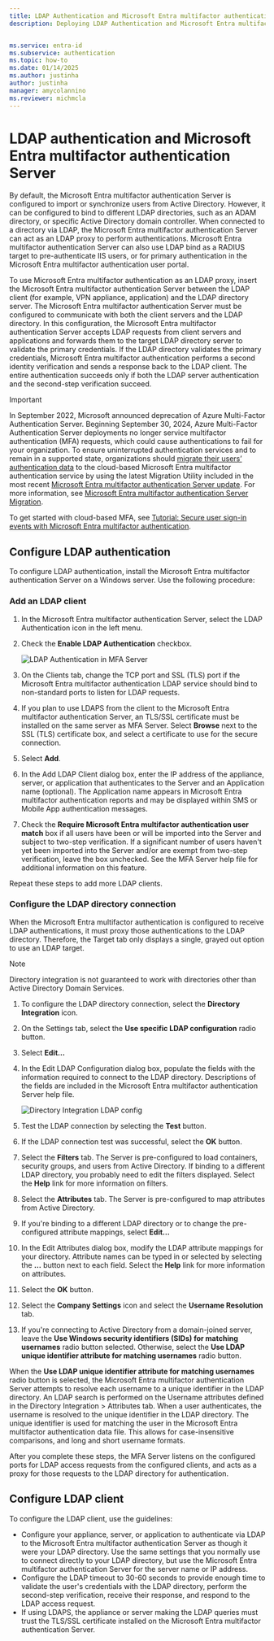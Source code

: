 ```yaml
---
title: LDAP Authentication and Microsoft Entra multifactor authentication Server
description: Deploying LDAP Authentication and Microsoft Entra multifactor authentication Server.


ms.service: entra-id
ms.subservice: authentication
ms.topic: how-to
ms.date: 01/14/2025
ms.author: justinha
author: justinha
manager: amycolannino
ms.reviewer: michmcla
---
```

# LDAP authentication and Microsoft Entra multifactor authentication Server

By default, the Microsoft Entra multifactor authentication Server is configured to import or synchronize users from Active Directory. However, it can be configured to bind to different LDAP directories, such as an ADAM directory, or specific Active Directory domain controller. When connected to a directory via LDAP, the Microsoft Entra multifactor authentication Server can act as an LDAP proxy to perform authentications. Microsoft Entra multifactor authentication Server can also use LDAP bind as a RADIUS target to pre-authenticate IIS users, or for primary authentication in the Microsoft Entra multifactor authentication user portal.

To use Microsoft Entra multifactor authentication as an LDAP proxy, insert the Microsoft Entra multifactor authentication Server between the LDAP client (for example, VPN appliance, application) and the LDAP directory server. The Microsoft Entra multifactor authentication Server must be configured to communicate with both the client servers and the LDAP directory. In this configuration, the Microsoft Entra multifactor authentication Server accepts LDAP requests from client servers and applications and forwards them to the target LDAP directory server to validate the primary credentials. If the LDAP directory validates the primary credentials, Microsoft Entra multifactor authentication performs a second identity verification and sends a response back to the LDAP client. The entire authentication succeeds only if both the LDAP server authentication and the second-step verification succeed.

> [!IMPORTANT]
> In September 2022, Microsoft announced deprecation of Azure Multi-Factor Authentication Server. Beginning September 30, 2024, Azure Multi-Factor Authentication Server deployments no longer service multifactor authentication (MFA) requests, which could cause authentications to fail for your organization. To ensure uninterrupted authentication services and to remain in a supported state, organizations should [migrate their users’ authentication data](how-to-migrate-mfa-server-to-mfa-user-authentication.md) to the cloud-based Microsoft Entra multifactor authentication service by using the latest Migration Utility included in the most recent [Microsoft Entra multifactor authentication Server update](https://www.microsoft.com/download/details.aspx?id=55849). For more information, see [Microsoft Entra multifactor authentication Server Migration](how-to-migrate-mfa-server-to-azure-mfa.md).
>
> To get started with cloud-based MFA, see [Tutorial: Secure user sign-in events with Microsoft Entra multifactor authentication](tutorial-enable-azure-mfa.md).

## Configure LDAP authentication

To configure LDAP authentication, install the Microsoft Entra multifactor authentication Server on a Windows server. Use the following procedure:

### Add an LDAP client

1. In the Microsoft Entra multifactor authentication Server, select the LDAP Authentication icon in the left menu.
2. Check the **Enable LDAP Authentication** checkbox.

   ![LDAP Authentication in MFA Server](./media/howto-mfaserver-dir-ldap/ldap2.png)

3. On the Clients tab, change the TCP port and SSL (TLS) port if the Microsoft Entra multifactor authentication LDAP service should bind to non-standard ports to listen for LDAP requests.
4. If you plan to use LDAPS from the client to the Microsoft Entra multifactor authentication Server, an TLS/SSL certificate must be installed on the same server as MFA Server. Select **Browse** next to the SSL (TLS) certificate box, and select a certificate to use for the secure connection.
5. Select **Add**.
6. In the Add LDAP Client dialog box, enter the IP address of the appliance, server, or application that authenticates to the Server and an Application name (optional). The Application name appears in Microsoft Entra multifactor authentication reports and may be displayed within SMS or Mobile App authentication messages.
7. Check the **Require Microsoft Entra multifactor authentication user match** box if all users have been or will be imported into the Server and subject to two-step verification. If a significant number of users haven't yet been imported into the Server and/or are exempt from two-step verification, leave the box unchecked. See the MFA Server help file for additional information on this feature.

Repeat these steps to add more LDAP clients.

### Configure the LDAP directory connection

When the Microsoft Entra multifactor authentication is configured to receive LDAP authentications, it must proxy those authentications to the LDAP directory. Therefore, the Target tab only displays a single, grayed out option to use an LDAP target.

> [!NOTE]
> Directory integration is not guaranteed to work with directories other than Active Directory Domain Services.

1. To configure the LDAP directory connection, select the **Directory Integration** icon.
2. On the Settings tab, select the **Use specific LDAP configuration** radio button.
3. Select **Edit…**
4. In the Edit LDAP Configuration dialog box, populate the fields with the information required to connect to the LDAP directory. Descriptions of the fields are included in the Microsoft Entra multifactor authentication Server help file.

    ![Directory Integration LDAP config](./media/howto-mfaserver-dir-ldap/ldap.png)

5. Test the LDAP connection by selecting the **Test** button.
6. If the LDAP connection test was successful, select the **OK** button.
7. Select the **Filters** tab. The Server is pre-configured to load containers, security groups, and users from Active Directory. If binding to a different LDAP directory, you probably need to edit the filters displayed. Select the **Help** link for more information on filters.
8. Select the **Attributes** tab. The Server is pre-configured to map attributes from Active Directory.
9. If you're binding to a different LDAP directory or to change the pre-configured attribute mappings, select **Edit…**
10. In the Edit Attributes dialog box, modify the LDAP attribute mappings for your directory. Attribute names can be typed in or selected by selecting the **…** button next to each field. Select the **Help** link for more information on attributes.
11. Select the **OK** button.
12. Select the **Company Settings** icon and select the **Username Resolution** tab.
13. If you're connecting to Active Directory from a domain-joined server, leave the **Use Windows security identifiers (SIDs) for matching usernames** radio button selected. Otherwise, select the **Use LDAP unique identifier attribute for matching usernames** radio button.

When the **Use LDAP unique identifier attribute for matching usernames** radio button is selected, the Microsoft Entra multifactor authentication Server attempts to resolve each username to a unique identifier in the LDAP directory. An LDAP search is performed on the Username attributes defined in the Directory Integration > Attributes tab. When a user authenticates, the username is resolved to the unique identifier in the LDAP directory. The unique identifier is used for matching the user in the Microsoft Entra multifactor authentication data file. This allows for case-insensitive comparisons, and long and short username formats.

After you complete these steps, the MFA Server listens on the configured ports for LDAP access requests from the configured clients, and acts as a proxy for those requests to the LDAP directory for authentication.

## Configure LDAP client

To configure the LDAP client, use the guidelines:

* Configure your appliance, server, or application to authenticate via LDAP to the Microsoft Entra multifactor authentication Server as though it were your LDAP directory. Use the same settings that you normally use to connect directly to your LDAP directory, but use the Microsoft Entra multifactor authentication Server for the server name or IP address.
* Configure the LDAP timeout to 30-60 seconds to provide enough time to validate the user's credentials with the LDAP directory, perform the second-step verification, receive their response, and respond to the LDAP access request.
* If using LDAPS, the appliance or server making the LDAP queries must trust the TLS/SSL certificate installed on the Microsoft Entra multifactor authentication Server.
